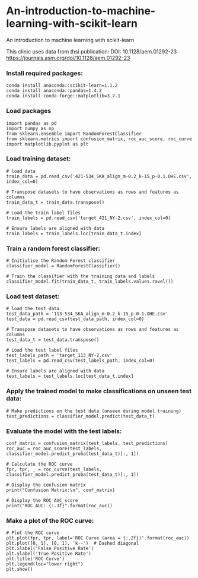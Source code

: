 # An-introduction-to-machine-learning-with-scikit-learn
An introduction to machine learning with scikit-learn


This clinic uses data from thsi publication:
DOI: 10.1128/aem.01292-23
https://journals.asm.org/doi/10.1128/aem.01292-23

### Install required packages:
```
conda install anaconda::scikit-learn=1.1.2
conda install anaconda::pandas=1.4.2
conda install conda-forge::matplotlib=3.7.1
```

### Load packages
```
import pandas as pd
import numpy as np
from sklearn.ensemble import RandomForestClassifier
from sklearn.metrics import confusion_matrix, roc_auc_score, roc_curve
import matplotlib.pyplot as plt
```

### Load training dataset:
```
# load data
train_data = pd.read_csv('421-534_SKA_align_m-0.2_k-15_p-0.1.OHE.csv', index_col=0)

# Transpose datasets to have observations as rows and features as columns
train_data_t = train_data.transpose()

# Load the train label files
train_labels = pd.read_csv('target_421_NY-2.csv', index_col=0)

# Ensure labels are aligned with data
train_labels = train_labels.loc[train_data_t.index]
```

### Train a random forest classifier:
```
# Initialise the Random Forest classifier
classifier_model = RandomForestClassifier()

# Train the classifier with the training data and labels
classifier_model.fit(train_data_t, train_labels.values.ravel())
```

### Load test dataset:
```
# load the test data
test_data_path = '113-534_SKA_align_m-0.2_k-15_p-0.1.OHE.csv'
test_data = pd.read_csv(test_data_path, index_col=0)

# Transpose datasets to have observations as rows and features as columns
test_data_t = test_data.transpose()

# Load the test label files
test_labels_path = 'target_113_NY-2.csv'
test_labels = pd.read_csv(test_labels_path, index_col=0)

# Ensure labels are aligned with data
test_labels = test_labels.loc[test_data_t.index]
```

### Apply the trained model to make classifications on unseen test data:
```
# Make predictions on the test data (unseen during model training)
test_predictions = classifier_model.predict(test_data_t)
```

### Evaluate the model with the test labels:
```
conf_matrix = confusion_matrix(test_labels, test_predictions)
roc_auc = roc_auc_score(test_labels, classifier_model.predict_proba(test_data_t)[:, 1])

# Calculate the ROC curve
fpr, tpr, _ = roc_curve(test_labels, classifier_model.predict_proba(test_data_t)[:, 1])

# Display the confusion matrix
print("Confusion Matrix:\n", conf_matrix)

# Display the ROC AUC score
print("ROC AUC: {:.3f}".format(roc_auc))
```

### Make a plot of the ROC curve:
```
# Plot the ROC curve
plt.plot(fpr, tpr, label='ROC Curve (area = {:.2f})'.format(roc_auc))
plt.plot([0, 1], [0, 1], 'k--')  # Dashed diagonal
plt.xlabel('False Positive Rate')
plt.ylabel('True Positive Rate')
plt.title('ROC Curve')
plt.legend(loc="lower right")
plt.show()
```








